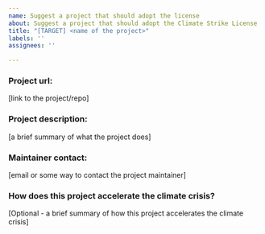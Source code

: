 ```yaml
---
name: Suggest a project that should adopt the license
about: Suggest a project that should adopt the Climate Strike License
title: "[TARGET] <name of the project>"
labels: ''
assignees: ''

---
```


### Project url:
[link to the project/repo]

### Project description:
[a brief summary of what the project does]

### Maintainer contact:
[email or some way to contact the project maintainer]

### How does this project accelerate the climate crisis?
[Optional - a brief summary of how this project accelerates the climate crisis]
